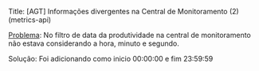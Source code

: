 Title: [AGT] Informações divergentes na Central de Monitoramento (2) (metrics-api)

[Problema](https://app.asana.com/1/1207270466405835/project/1209645599538636/task/1210030785137279?focus=true):
No filtro de data da produtividade na central de monitoramento não estava considerando a hora, minuto e segundo.

Solução:
Foi adicionando como inicio 00:00:00  e fim 23:59:59
